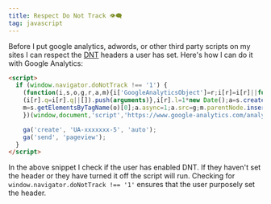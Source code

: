 ```yaml
---
title: Respect Do Not Track 👁‍🗨
tag: javascript
---
```


Before I put google analytics, adwords, or other third party scripts on my sites I can respect the [DNT](https://www.w3.org/2011/tracking-protection/drafts/tracking-dnt.html) headers a user has set. Here's how I can do it with Google Analytics:

```html
<script>
  if (window.navigator.doNotTrack !== '1') {
    (function(i,s,o,g,r,a,m){i['GoogleAnalyticsObject']=r;i[r]=i[r]||function(){
    (i[r].q=i[r].q||[]).push(arguments)},i[r].l=1*new Date();a=s.createElement(o),
    m=s.getElementsByTagName(o)[0];a.async=1;a.src=g;m.parentNode.insertBefore(a,m)
    })(window,document,'script','https://www.google-analytics.com/analytics.js','ga');

    ga('create', 'UA-xxxxxxx-5', 'auto');
    ga('send', 'pageview');
  }
</script>
```

In the above snippet I check if the user has enabled DNT. If they haven't set the header or they have turned it off the script will run. Checking for `window.navigator.doNotTrack !== '1'` ensures that the user purposely set the header.
